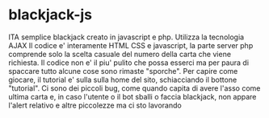 # blackjack-js
ITA semplice blackjack creato in javascript e php. 
Utilizza la tecnologia AJAX  Il codice e' interamente HTML CSS e javascript, la parte server php comprende solo la scelta casuale del numero della carta che viene richiesta. Il codice non e' il piu' pulito che possa esserci ma per paura di spaccare tutto alcune cose sono rimaste "sporche".  Per capire come giocare, il tutorial e' sulla sulla home del sito, schiacciando il bottone "tutorial".
Ci sono dei piccoli bug, come quando capita di avere l'asso come ultima carta e, in caso l'utente o il bot sballi o faccia blackjack, non appare l'alert relativo e altre piccolezze ma ci sto lavorando
